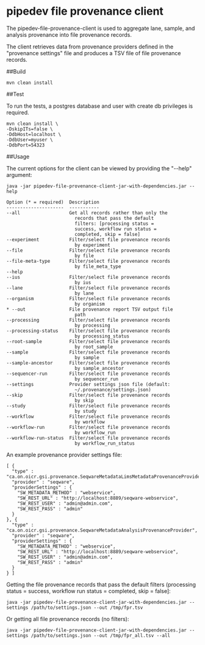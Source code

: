 # pipedev file provenance client

The pipedev-file-provenance-client is used to aggregate lane, sample, and analysis provenance into file provenance records.

The client retrieves data from provenance providers defined in the "provenance settings" file and produces a TSV file of file provenance records.



##Build

```
mvn clean install
```


##Test

To run the tests, a postgres database and user with create db privileges is required.

```
mvn clean install \
-DskipITs=false \
-DdbHost=localhost \
-DdbUser=myuser \
-DdbPort=54323
```

##Usage

The current options for the client can be viewed by providing the "--help" argument:
```
java -jar pipedev-file-provenance-client-jar-with-dependencies.jar --help

Option (* = required)  Description                           
---------------------  -----------                           
--all                  Get all records rather than only the  
                         records that pass the default       
                         filters: [processing status =       
                         success, workflow run status =      
                         completed, skip = false]            
--experiment           Filter/select file provenance records 
                         by experiment                       
--file                 Filter/select file provenance records 
                         by file                             
--file-meta-type       Filter/select file provenance records 
                         by file_meta_type                   
--help                                                       
--ius                  Filter/select file provenance records 
                         by ius                              
--lane                 Filter/select file provenance records 
                         by lane                             
--organism             Filter/select file provenance records 
                         by organism                         
* --out                File provenance report TSV output file
                         path                                
--processing           Filter/select file provenance records 
                         by processing                       
--processing-status    Filter/select file provenance records 
                         by processing_status                
--root-sample          Filter/select file provenance records 
                         by root_sample                      
--sample               Filter/select file provenance records 
                         by sample                           
--sample-ancestor      Filter/select file provenance records 
                         by sample_ancestor                  
--sequencer-run        Filter/select file provenance records 
                         by sequencer_run                    
--settings             Provider settings json file (default: 
                         ~/.provenance/settings.json)        
--skip                 Filter/select file provenance records 
                         by skip                             
--study                Filter/select file provenance records 
                         by study                            
--workflow             Filter/select file provenance records 
                         by workflow                         
--workflow-run         Filter/select file provenance records 
                         by workflow_run                     
--workflow-run-status  Filter/select file provenance records 
                         by workflow_run_status  
```

An example provenance provider settings file:
```
[ {
  "type" : "ca.on.oicr.gsi.provenance.SeqwareMetadataLimsMetadataProvenanceProvider",
  "provider" : "seqware",
  "providerSettings" : {
    "SW_METADATA_METHOD" : "webservice",
    "SW_REST_URL" : "http://localhost:8889/seqware-webservice",
    "SW_REST_USER" : "admin@admin.com",
    "SW_REST_PASS" : "admin"
  }
}, {
  "type" : "ca.on.oicr.gsi.provenance.SeqwareMetadataAnalysisProvenanceProvider",
  "provider" : "seqware",
  "providerSettings" : {
    "SW_METADATA_METHOD" : "webservice",
    "SW_REST_URL" : "http://localhost:8889/seqware-webservice",
    "SW_REST_USER" : "admin@admin.com",
    "SW_REST_PASS" : "admin"
  }
} ]
```

Getting the file provenance records that pass the default filters (processing status = success, workflow run status = completed, skip = false]:
```
java -jar pipedev-file-provenance-client-jar-with-dependencies.jar --settings /path/to/settings.json --out /tmp/fpr.tsv
```

Or getting all file provenance records (no filters):
```
java -jar pipedev-file-provenance-client-jar-with-dependencies.jar --settings /path/to/settings.json --out /tmp/fpr_all.tsv --all
```
